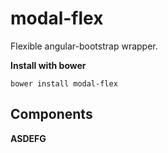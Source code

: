 # modal-flex

Flexible angular-bootstrap wrapper.

**Install with bower**

    bower install modal-flex

Components
--------------

**ASDEFG**